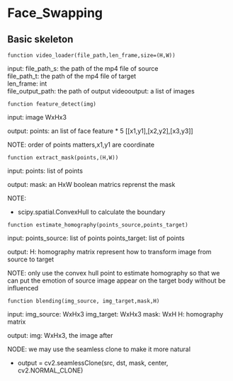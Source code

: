 # Face_Swapping

## Basic skeleton
```
function video_loader(file_path,len_frame,size=(H,W))
```
input: 
	file_path_s: the path of the mp4 file of source  
	file_path_t: the path of the mp4 file of target  
	len_frame: int  
	file_output_path: the path of output videooutput: a list of images  

```
function feature_detect(img)
```
input: 
	image WxHx3 
	
output: 
	points: an list of face feature * 5 [[x1,y1],[x2,y2],[x3,y3]] 
	
NOTE: order of points matters,x1,y1 are coordinate

```
function extract_mask(points,(H,W))
```
input: 
	points: list of points
	
output: 
	mask: an HxW boolean matrics reprenst the mask
	
NOTE:  
* scipy.spatial.ConvexHull to calculate the boundary

```
function estimate_homography(points_source,points_target)
```
input: 
	points_source: list of points
	points_target: list of points

output: 
	H: homography matrix represent how to transform image from source to target

NOTE: only use the convex hull point to estimate homography so that we can put the emotion of source image appear on the target body without be influenced

```
function blending(img_source, img_target,mask,H)
```
input:
	img_source: WxHx3 
	img_target: WxHx3 
	mask: WxH
	H: homography matrix

output:
	img: WxHx3, the image after

NODE: we may use the seamless clone to make it more natural

* output = cv2.seamlessClone(src, dst, mask, center, cv2.NORMAL_CLONE) 
